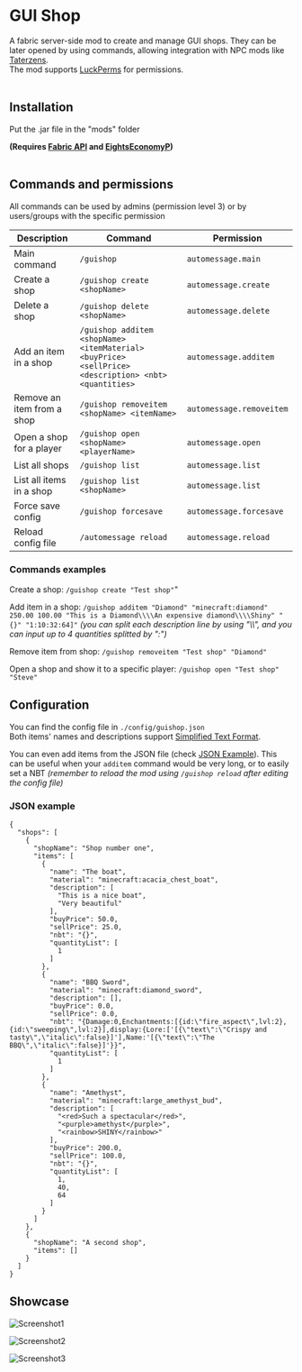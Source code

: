 # GUI Shop

A fabric server-side mod to create and manage GUI shops.
They can be later opened by using commands, allowing integration with NPC mods like [Taterzens](https://www.curseforge.com/minecraft/mc-mods/taterzens).
<br>The mod supports [LuckPerms](https://www.curseforge.com/minecraft/mc-mods/luckperms) for permissions.
<br><br>
## Installation
Put the .jar file in the "mods" folder

**(Requires [Fabric API](https://www.curseforge.com/minecraft/mc-mods/fabric-api) and [EightsEconomyP](https://legacy.curseforge.com/minecraft/mc-mods/eightseconomyp))**
<br><br>

## Commands and permissions
All commands can be used by admins (permission level 3) or by users/groups with the specific permission


| Description                | Command                                                                                              | Permission               | 
|----------------------------|------------------------------------------------------------------------------------------------------|--------------------------|
| Main command               | `/guishop`                                                                                           | `automessage.main`       |
| Create a shop              | `/guishop create <shopName>`                                                                         | `automessage.create`     |
| Delete a shop              | `/guishop delete <shopName> `                                                                        | `automessage.delete`     |
| Add an item in a shop      | `/guishop additem <shopName> <itemMaterial> <buyPrice> <sellPrice> <description> <nbt> <quantities>` | `automessage.additem`    |
| Remove an item from a shop | `/guishop removeitem <shopName> <itemName>`                                                          | `automessage.removeitem` |
| Open a shop for a player   | `/guishop open <shopName> <playerName>`                                                              | `automessage.open`       |
| List all shops             | `/guishop list`                                                                                      | `automessage.list`       |
| List all items in a shop   | `/guishop list <shopName>`                                                                           | `automessage.list`       |
| Force save config          | `/guishop forcesave`                                                                                 | `automessage.forcesave`  |
| Reload config file         | `/automessage reload`                                                                                | `automessage.reload`     |

### Commands examples
Create a shop: `/guishop create "Test shop"`"

Add item in a shop: `/guishop additem "Diamond" "minecraft:diamond" 250.00 100.00 "This is a Diamond\\\\An expensive diamond\\\\Shiny" "{}" "1:10:32:64]"` *(you can split each description line by using "\\\\", and you can input up to 4 quantities splitted by ":")*

Remove item from shop: `/guishop removeitem "Test shop" "Diamond"`

Open a shop and show it to a specific player: `/guishop open "Test shop" "Steve"`


## Configuration
You can find the config file in `./config/guishop.json`
<br>Both items' names and descriptions support [Simplified Text Format](https://placeholders.pb4.eu/user/text-format/).

You can even add items from the JSON file (check [JSON Example](#json-example)). This can be useful when your `additem` command would be very long, or to easily set a NBT *(remember to reload the mod using `/guishop reload` after editing the config file)*


### JSON example
```json5
{
  "shops": [
    {
      "shopName": "Shop number one",
      "items": [
        {
          "name": "The boat",
          "material": "minecraft:acacia_chest_boat",
          "description": [
            "This is a nice boat",
            "Very beautiful"
          ],
          "buyPrice": 50.0,
          "sellPrice": 25.0,
          "nbt": "{}",
          "quantityList": [
            1
          ]
        },
        {
          "name": "BBQ Sword",
          "material": "minecraft:diamond_sword",
          "description": [],
          "buyPrice": 0.0,
          "sellPrice": 0.0,
          "nbt": "{Damage:0,Enchantments:[{id:\"fire_aspect\",lvl:2},{id:\"sweeping\",lvl:2}],display:{Lore:['[{\"text\":\"Crispy and tasty\",\"italic\":false}]'],Name:'[{\"text\":\"The BBQ\",\"italic\":false}]'}}",
          "quantityList": [
            1
          ]
        },
        {
          "name": "Amethyst",
          "material": "minecraft:large_amethyst_bud",
          "description": [
            "<red>Such a spectacular</red>",
            "<purple>amethyst</purple>",
            "<rainbow>SHINY</rainbow>"
          ],
          "buyPrice": 200.0,
          "sellPrice": 100.0,
          "nbt": "{}",
          "quantityList": [
            1,
            40,
            64
          ]
        }
      ]
    },
    {
      "shopName": "A second shop",
      "items": []
    }
  ]
}
```
## Showcase
![Screenshot1](https://i.imgur.com/st7C4aP.png)

![Screenshot2](https://i.imgur.com/VPSXq6O.png)

![Screenshot3](https://i.imgur.com/Nce7NzC.png)